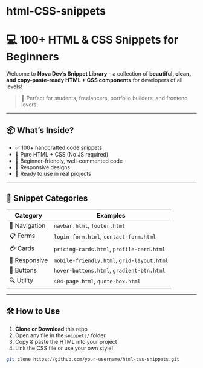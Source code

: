# html-CSS-snippets
# 💻 100+ HTML & CSS Snippets for Beginners

Welcome to **Nova Dev’s Snippet Library** – a collection of **beautiful, clean, and copy-paste-ready HTML + CSS components** for developers of all levels!

> 🚀 Perfect for students, freelancers, portfolio builders, and frontend lovers.

---

## 📦 What’s Inside?

- ✅ 100+ handcrafted code snippets
- 🎨 Pure HTML + CSS (No JS required)
- 🧠 Beginner-friendly, well-commented code
- 📱 Responsive designs
- 💎 Ready to use in real projects

---

## 🧾 Snippet Categories

| Category        | Examples                           |
|----------------|------------------------------------|
| 🔗 Navigation   | `navbar.html`, `footer.html`        |
| 📋 Forms        | `login-form.html`, `contact-form.html` |
| 💳 Cards        | `pricing-cards.html`, `profile-card.html` |
| 📱 Responsive   | `mobile-friendly.html`, `grid-layout.html` |
| 🎨 Buttons      | `hover-buttons.html`, `gradient-btn.html` |
| 🔍 Utility      | `404-page.html`, `quote-box.html`   |

---

## 🛠 How to Use

1. **Clone or Download** this repo
2. Open any file in the `snippets/` folder
3. Copy & paste the HTML into your project
4. Link the CSS file or use your own style!

```bash
git clone https://github.com/your-username/html-css-snippets.git